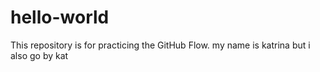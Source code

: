 # hello-world
This repository is for practicing the GitHub Flow.
my name is katrina but i also go by kat
